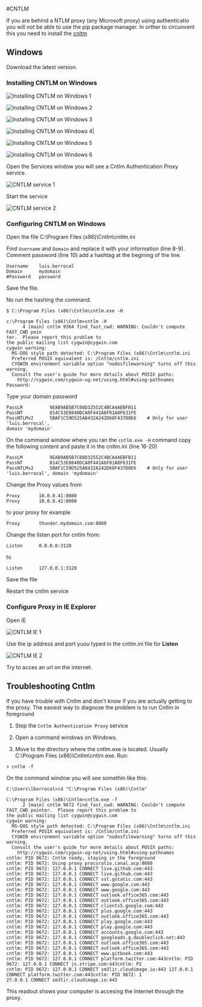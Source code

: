 #CNTLM

 If you are behind a NTLM proxy (any Microsoft proxy) using authenticatio you will not be able to use the pip package manager.
 In orther to circunvent this you need to install the [cnltm](http://cntlm.sourceforge.net/)

## Windows

Download the latest version.


### Installing CNTLM on Windows

![Installing CNTLM on Windows 1](./images/cntlm_001.png "Installing CNTLM on Windows 1")

![Installing CNTLM on Windows 2](./images/cntlm_002.png "Installing CNTLM on Windows 2")

![Installing CNTLM on Windows 3](./images/cntlm_003.png "Installing CNTLM on Windows 3")

![Installing CNTLM on Windows 4|](./images/cntlm_004.png "Installing CNTLM on Windows 4")

![Installing CNTLM on Windows 5](./images/cntlm_005.png "Installing CNTLM on Windows 5")

![Installing CNTLM on Windows 6](./images/cntlm_006.png "Installing CNTLM on Windows 6")


Open the Services window you will see a Cntlm Authentication Proxy service.

![CNTLM service 1](./images/cntlm_007.png "CNTLM service 1")

Start the service

![CNTLM service 2](./images/cntlm_008.png "CNTLM service 2")

### Configuring CNTLM on Windows

Open the file C:\Program Files (x86)\Cntlm\cntlm.ini

Find `Username` and `Domain` and replace it with your information (line 8-9). Comment password (line 10) add a hashtag at the begining of the line.

```
Username	luis.berrocal
Domain		mydomain
#Password	password
```

Save the file.

No run the hashing the command.


```
$ C:\Program Files (x86)\Cntlm\cntlm.exe -H
```


```
c:\Program Files (x86)\Cntlm>cntlm -H
      4 [main] cntlm 9364 find_fast_cwd: WARNING: Couldn't compute FAST_CWD poin
ter.  Please report this problem to
the public mailing list cygwin@cygwin.com
cygwin warning:
  MS-DOS style path detected: C:\Program Files (x86)\Cntlm\cntlm.ini
  Preferred POSIX equivalent is: /Cntlm/cntlm.ini
  CYGWIN environment variable option "nodosfilewarning" turns off this warning.
  Consult the user's guide for more details about POSIX paths:
    http://cygwin.com/cygwin-ug-net/using.html#using-pathnames
Password:
```
Type your domain password

```
PassLM          9EAB9AB5B7C08D32552C4BCA4AEBFB11
PassNT          814C53E8840DCA0F441A6F01A8F631FE
PassNTLMv2      5BAF1C59D525A8432A242D68F437D0E6    # Only for user 'luis.berrocal',
domain 'mydomain'

```



On the command window where you ran the `cntlm.exe -H` command copy the following content and paste it in the cntlm.ini (line 16-20)

```
PassLM          9EAB9AB5B7C08D32552C4BCA4AEBFB11
PassNT          814C53E8840DCA0F441A6F01A8F631FE
PassNTLMv2      5BAF1C59D525A8432A242D68F437D0E6    # Only for user 'luis.berrocal', domain 'mydomain'

```

Change the Proxy values from

```
Proxy		10.0.0.41:8080
Proxy		10.0.0.42:8080 
```

to your proxy for example

```
Proxy		thunder.mydomain.com:8080 
```

Change the listen port for cntlm from:

```
Listen		0.0.0.0:3128
```

to

```
Listen		127.0.0.1:3128
```

Save the file

Restart the cntlm service

### Configure Proxy in IE Explorer

Open IE

![CNTLM IE 1](./images/cntlm_010.png "CNTLM IE 1")

Use the ip address and port yuou typed in the cntlm.ini file for **Listen**

![CNTLM IE 2](./images/cntlm_011.png "CNTLM IE 2")


Try to acces an url on the internet.

## Troubleshooting Cntlm

If you have trouble with Cntlm and don't know if you are actually getting to the proxy. The easiest way to diagnose the problem is to run Cntlm in foreground

1. Stop the `Cntlm Authentication Proxy` service

2. Open a command windows on Windows.

3. Move to the directory where the cntlm.exe is located. Usually C:\Program Files (x86)\Cntlm\cntlm.exe. 	Run:
```
> cntlm -f
```

On the command window you will see somethin like this:

```
C:\Users\lberrocal>cd "C:\Program Files (x86)\Cntlm"

C:\Program Files (x86)\Cntlm>cntlm.exe -f
      2 [main] cntlm 9672 find_fast_cwd: WARNING: Couldn't compute FAST_CWD pointer.  Please report this problem to
the public mailing list cygwin@cygwin.com
cygwin warning:
  MS-DOS style path detected: C:\Program Files (x86)\Cntlm\cntlm.ini
  Preferred POSIX equivalent is: /Cntlm/cntlm.ini
  CYGWIN environment variable option "nodosfilewarning" turns off this warning.
  Consult the user's guide for more details about POSIX paths:
    http://cygwin.com/cygwin-ug-net/using.html#using-pathnames
cntlm: PID 9672: Cntlm ready, staying in the foreground
cntlm: PID 9672: Using proxy procuratio.canal.acp:8080
cntlm: PID 9672: 127.0.0.1 CONNECT live.github.com:443
cntlm: PID 9672: 127.0.0.1 CONNECT live.github.com:443
cntlm: PID 9672: 127.0.0.1 CONNECT ssl.gstatic.com:443
cntlm: PID 9672: 127.0.0.1 CONNECT www.google.com:443
cntlm: PID 9672: 127.0.0.1 CONNECT www.google.com:443
cntlm: PID 9672: 127.0.0.1 CONNECT outlook.office365.com:443
cntlm: PID 9672: 127.0.0.1 CONNECT outlook.office365.com:443
cntlm: PID 9672: 127.0.0.1 CONNECT clients5.google.com:443
cntlm: PID 9672: 127.0.0.1 CONNECT plus.google.com:443
cntlm: PID 9672: 127.0.0.1 CONNECT outlook.office365.com:443
cntlm: PID 9672: 127.0.0.1 CONNECT play.google.com:443
cntlm: PID 9672: 127.0.0.1 CONNECT play.google.com:443
cntlm: PID 9672: 127.0.0.1 CONNECT accounts.google.com:443
cntlm: PID 9672: 127.0.0.1 CONNECT googleads.g.doubleclick.net:443
cntlm: PID 9672: 127.0.0.1 CONNECT outlook.office365.com:443
cntlm: PID 9672: 127.0.0.1 CONNECT outlook.office365.com:443
cntlm: PID 9672: 127.0.0.1 CONNECT www.gitbook.com:443
cntlm: PID 9672: 127.0.0.1 CONNECT platform.twitter.com:443cntlm: PID 9672: 127.0.0.1 CONNECT js.stripe.com:443cntlm: PI
cntlm: PID 9672: 127.0.0.1 CONNECT sm3lir.cloudimage.io:443 127.0.0.1 CONNECT platform.twitter.com:443cntlm: PID 9672: 1
27.0.0.1 CONNECT sm3lir.cloudimage.io:443
```
This readout shows your computer is accesing the Internet through the proxy.